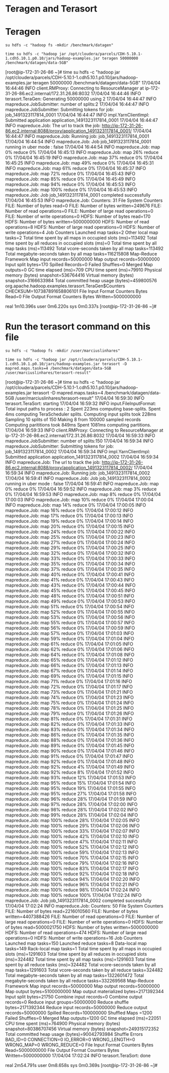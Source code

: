 # Teragen and Terasort

# Teragen 

```
su hdfs -c "hadoop fs -mkdir /benchmark/datagen"
```

```
time su hdfs -c "hadoop jar /opt/cloudera/parcels/CDH-5.10.1-1.cdh5.10.1.p0.10/jars/hadoop-examples.jar teragen 50000000 /benchmark/datagen/data-5GB"
```


[root@ip-172-31-26-86 ~]# time su hdfs -c "hadoop jar /opt/cloudera/parcels/CDH-5.10.1-1.cdh5.10.1.p0.10/jars/hadoop-examples.jar teragen 50000000 /benchmark/datagen/data-5GB"
17/04/04 16:44:46 INFO client.RMProxy: Connecting to ResourceManager at ip-172-31-26-86.ec2.internal/172.31.26.86:8032
17/04/04 16:44:46 INFO terasort.TeraGen: Generating 50000000 using 2
17/04/04 16:44:47 INFO mapreduce.JobSubmitter: number of splits:2
17/04/04 16:44:47 INFO mapreduce.JobSubmitter: Submitting tokens for job: job_1491323117814_0001
17/04/04 16:44:47 INFO impl.YarnClientImpl: Submitted application application_1491323117814_0001
17/04/04 16:44:47 INFO mapreduce.Job: The url to track the job: http://ip-172-31-26-86.ec2.internal:8088/proxy/application_1491323117814_0001/
17/04/04 16:44:47 INFO mapreduce.Job: Running job: job_1491323117814_0001
17/04/04 16:44:54 INFO mapreduce.Job: Job job_1491323117814_0001 running in uber mode : false
17/04/04 16:44:54 INFO mapreduce.Job:  map 0% reduce 0%
17/04/04 16:45:13 INFO mapreduce.Job:  map 26% reduce 0%
17/04/04 16:45:19 INFO mapreduce.Job:  map 37% reduce 0%
17/04/04 16:45:25 INFO mapreduce.Job:  map 49% reduce 0%
17/04/04 16:45:31 INFO mapreduce.Job:  map 61% reduce 0%
17/04/04 16:45:37 INFO mapreduce.Job:  map 72% reduce 0%
17/04/04 16:45:43 INFO mapreduce.Job:  map 85% reduce 0%
17/04/04 16:45:49 INFO mapreduce.Job:  map 94% reduce 0%
17/04/04 16:45:53 INFO mapreduce.Job:  map 100% reduce 0%
17/04/04 16:45:53 INFO mapreduce.Job: Job job_1491323117814_0001 completed successfully
17/04/04 16:45:53 INFO mapreduce.Job: Counters: 31
        File System Counters
                FILE: Number of bytes read=0
                FILE: Number of bytes written=249676
                FILE: Number of read operations=0
                FILE: Number of large read operations=0
                FILE: Number of write operations=0
                HDFS: Number of bytes read=170
                HDFS: Number of bytes written=5000000000
                HDFS: Number of read operations=8
                HDFS: Number of large read operations=0
                HDFS: Number of write operations=4
        Job Counters
                Launched map tasks=2
                Other local map tasks=2
                Total time spent by all maps in occupied slots (ms)=113492
                Total time spent by all reduces in occupied slots (ms)=0
                Total time spent by all map tasks (ms)=113492
                Total vcore-seconds taken by all map tasks=113492
                Total megabyte-seconds taken by all map tasks=116215808
        Map-Reduce Framework
                Map input records=50000000
                Map output records=50000000
                Input split bytes=170
                Spilled Records=0
                Failed Shuffles=0
                Merged Map outputs=0
                GC time elapsed (ms)=709
                CPU time spent (ms)=79910
                Physical memory (bytes) snapshot=536764416
                Virtual memory (bytes) snapshot=3166633984
                Total committed heap usage (bytes)=459800576
        org.apache.hadoop.examples.terasort.TeraGen$Counters
                CHECKSUM=107387891658806101
        File Input Format Counters
                Bytes Read=0
        File Output Format Counters
                Bytes Written=5000000000

real    1m10.396s
user    0m6.220s
sys     0m0.337s
[root@ip-172-31-26-86 ~]#


# Run the terasort command on this file 

```
su hdfs -c "hadoop fs -mkdir /user/marciuslinhares"
```

```
time su hdfs -c "hadoop jar /opt/cloudera/parcels/CDH-5.10.1-1.cdh5.10.1.p0.10/jars/hadoop-examples.jar terasort -D mapred.maps.tasks=4 /benchmark/datagen/data-5GB /user/marciuslinhares/terasort-result"

```
[root@ip-172-31-26-86 ~]# time su hdfs -c "hadoop jar /opt/cloudera/parcels/CDH-5.10.1-1.cdh5.10.1.p0.10/jars/hadoop-examples.jar terasort -D mapred.maps.tasks=4 /benchmark/datagen/data-5GB /user/marciuslinhares/terasort-result"
17/04/04 16:59:30 INFO terasort.TeraSort: starting
17/04/04 16:59:32 INFO input.FileInputFormat: Total input paths to process : 2
Spent 223ms computing base-splits.
Spent 4ms computing TeraScheduler splits.
Computing input splits took 228ms
Sampling 10 splits of 150
Making 8 from 100000 sampled records
Computing parititions took 849ms
Spent 1081ms computing partitions.
17/04/04 16:59:33 INFO client.RMProxy: Connecting to ResourceManager at ip-172-31-26-86.ec2.internal/172.31.26.86:8032
17/04/04 16:59:33 INFO mapreduce.JobSubmitter: number of splits:150
17/04/04 16:59:34 INFO mapreduce.JobSubmitter: Submitting tokens for job: job_1491323117814_0002
17/04/04 16:59:34 INFO impl.YarnClientImpl: Submitted application application_1491323117814_0002
17/04/04 16:59:34 INFO mapreduce.Job: The url to track the job: http://ip-172-31-26-86.ec2.internal:8088/proxy/application_1491323117814_0002/
17/04/04 16:59:34 INFO mapreduce.Job: Running job: job_1491323117814_0002
17/04/04 16:59:41 INFO mapreduce.Job: Job job_1491323117814_0002 running in uber mode : false
17/04/04 16:59:41 INFO mapreduce.Job:  map 0% reduce 0%
17/04/04 16:59:52 INFO mapreduce.Job:  map 3% reduce 0%
17/04/04 16:59:53 INFO mapreduce.Job:  map 8% reduce 0%
17/04/04 17:00:03 INFO mapreduce.Job:  map 10% reduce 0%
17/04/04 17:00:04 INFO mapreduce.Job:  map 14% reduce 0%
17/04/04 17:00:05 INFO mapreduce.Job:  map 16% reduce 0%
17/04/04 17:00:12 INFO mapreduce.Job:  map 17% reduce 0%
17/04/04 17:00:13 INFO mapreduce.Job:  map 19% reduce 0%
17/04/04 17:00:14 INFO mapreduce.Job:  map 20% reduce 0%
17/04/04 17:00:15 INFO mapreduce.Job:  map 24% reduce 0%
17/04/04 17:00:22 INFO mapreduce.Job:  map 25% reduce 0%
17/04/04 17:00:23 INFO mapreduce.Job:  map 27% reduce 0%
17/04/04 17:00:24 INFO mapreduce.Job:  map 29% reduce 0%
17/04/04 17:00:25 INFO mapreduce.Job:  map 32% reduce 0%
17/04/04 17:00:32 INFO mapreduce.Job:  map 33% reduce 0%
17/04/04 17:00:33 INFO mapreduce.Job:  map 35% reduce 0%
17/04/04 17:00:34 INFO mapreduce.Job:  map 37% reduce 0%
17/04/04 17:00:35 INFO mapreduce.Job:  map 40% reduce 0%
17/04/04 17:00:41 INFO mapreduce.Job:  map 41% reduce 0%
17/04/04 17:00:43 INFO mapreduce.Job:  map 43% reduce 0%
17/04/04 17:00:44 INFO mapreduce.Job:  map 45% reduce 0%
17/04/04 17:00:45 INFO mapreduce.Job:  map 48% reduce 0%
17/04/04 17:00:51 INFO mapreduce.Job:  map 49% reduce 0%
17/04/04 17:00:53 INFO mapreduce.Job:  map 51% reduce 0%
17/04/04 17:00:54 INFO mapreduce.Job:  map 52% reduce 0%
17/04/04 17:00:55 INFO mapreduce.Job:  map 53% reduce 0%
17/04/04 17:00:56 INFO mapreduce.Job:  map 55% reduce 0%
17/04/04 17:00:57 INFO mapreduce.Job:  map 56% reduce 0%
17/04/04 17:00:59 INFO mapreduce.Job:  map 57% reduce 0%
17/04/04 17:01:03 INFO mapreduce.Job:  map 59% reduce 0%
17/04/04 17:01:04 INFO mapreduce.Job:  map 61% reduce 0%
17/04/04 17:01:05 INFO mapreduce.Job:  map 62% reduce 0%
17/04/04 17:01:06 INFO mapreduce.Job:  map 64% reduce 0%
17/04/04 17:01:08 INFO mapreduce.Job:  map 65% reduce 0%
17/04/04 17:01:12 INFO mapreduce.Job:  map 66% reduce 0%
17/04/04 17:01:13 INFO mapreduce.Job:  map 67% reduce 0%
17/04/04 17:01:14 INFO mapreduce.Job:  map 69% reduce 0%
17/04/04 17:01:15 INFO mapreduce.Job:  map 71% reduce 0%
17/04/04 17:01:16 INFO mapreduce.Job:  map 72% reduce 0%
17/04/04 17:01:17 INFO mapreduce.Job:  map 73% reduce 0%
17/04/04 17:01:21 INFO mapreduce.Job:  map 74% reduce 0%
17/04/04 17:01:23 INFO mapreduce.Job:  map 75% reduce 0%
17/04/04 17:01:24 INFO mapreduce.Job:  map 78% reduce 0%
17/04/04 17:01:25 INFO mapreduce.Job:  map 79% reduce 0%
17/04/04 17:01:26 INFO mapreduce.Job:  map 81% reduce 0%
17/04/04 17:01:31 INFO mapreduce.Job:  map 82% reduce 0%
17/04/04 17:01:33 INFO mapreduce.Job:  map 83% reduce 0%
17/04/04 17:01:34 INFO mapreduce.Job:  map 86% reduce 0%
17/04/04 17:01:35 INFO mapreduce.Job:  map 88% reduce 0%
17/04/04 17:01:36 INFO mapreduce.Job:  map 89% reduce 0%
17/04/04 17:01:45 INFO mapreduce.Job:  map 90% reduce 0%
17/04/04 17:01:46 INFO mapreduce.Job:  map 91% reduce 0%
17/04/04 17:01:47 INFO mapreduce.Job:  map 92% reduce 0%
17/04/04 17:01:48 INFO mapreduce.Job:  map 92% reduce 4%
17/04/04 17:01:49 INFO mapreduce.Job:  map 92% reduce 8%
17/04/04 17:01:52 INFO mapreduce.Job:  map 93% reduce 12%
17/04/04 17:01:53 INFO mapreduce.Job:  map 95% reduce 15%
17/04/04 17:01:54 INFO mapreduce.Job:  map 95% reduce 19%
17/04/04 17:01:55 INFO mapreduce.Job:  map 95% reduce 27%
17/04/04 17:01:58 INFO mapreduce.Job:  map 96% reduce 28%
17/04/04 17:01:59 INFO mapreduce.Job:  map 97% reduce 28%
17/04/04 17:02:00 INFO mapreduce.Job:  map 98% reduce 28%
17/04/04 17:02:02 INFO mapreduce.Job:  map 99% reduce 28%
17/04/04 17:02:04 INFO mapreduce.Job:  map 100% reduce 28%
17/04/04 17:02:05 INFO mapreduce.Job:  map 100% reduce 29%
17/04/04 17:02:06 INFO mapreduce.Job:  map 100% reduce 33%
17/04/04 17:02:07 INFO mapreduce.Job:  map 100% reduce 42%
17/04/04 17:02:10 INFO mapreduce.Job:  map 100% reduce 47%
17/04/04 17:02:11 INFO mapreduce.Job:  map 100% reduce 52%
17/04/04 17:02:12 INFO mapreduce.Job:  map 100% reduce 59%
17/04/04 17:02:13 INFO mapreduce.Job:  map 100% reduce 70%
17/04/04 17:02:15 INFO mapreduce.Job:  map 100% reduce 79%
17/04/04 17:02:16 INFO mapreduce.Job:  map 100% reduce 83%
17/04/04 17:02:17 INFO mapreduce.Job:  map 100% reduce 92%
17/04/04 17:02:18 INFO mapreduce.Job:  map 100% reduce 94%
17/04/04 17:02:20 INFO mapreduce.Job:  map 100% reduce 96%
17/04/04 17:02:21 INFO mapreduce.Job:  map 100% reduce 98%
17/04/04 17:02:24 INFO mapreduce.Job:  map 100% reduce 100%
17/04/04 17:02:24 INFO mapreduce.Job: Job job_1491323117814_0002 completed successfully
17/04/04 17:02:24 INFO mapreduce.Job: Counters: 50
        File System Counters
                FILE: Number of bytes read=2216010560
                FILE: Number of bytes written=4407388426
                FILE: Number of read operations=0
                FILE: Number of large read operations=0
                FILE: Number of write operations=0
                HDFS: Number of bytes read=5000021750
                HDFS: Number of bytes written=5000000000
                HDFS: Number of read operations=474
                HDFS: Number of large read operations=0
                HDFS: Number of write operations=16
        Job Counters
                Launched map tasks=150
                Launched reduce tasks=8
                Data-local map tasks=149
                Rack-local map tasks=1
                Total time spent by all maps in occupied slots (ms)=1291603
                Total time spent by all reduces in occupied slots (ms)=324482
                Total time spent by all map tasks (ms)=1291603
                Total time spent by all reduce tasks (ms)=324482
                Total vcore-seconds taken by all map tasks=1291603
                Total vcore-seconds taken by all reduce tasks=324482
                Total megabyte-seconds taken by all map tasks=1322601472
                Total megabyte-seconds taken by all reduce tasks=332269568
        Map-Reduce Framework
                Map input records=50000000
                Map output records=50000000
                Map output bytes=5100000000
                Map output materialized bytes=2171392344
                Input split bytes=21750
                Combine input records=0
                Combine output records=0
                Reduce input groups=50000000
                Reduce shuffle bytes=2171392344
                Reduce input records=50000000
                Reduce output records=50000000
                Spilled Records=100000000
                Shuffled Maps =1200
                Failed Shuffles=0
                Merged Map outputs=1200
                GC time elapsed (ms)=22051
                CPU time spent (ms)=764900
                Physical memory (bytes) snapshot=80386707456
                Virtual memory (bytes) snapshot=249315172352
                Total committed heap usage (bytes)=90042793984
        Shuffle Errors
                BAD_ID=0
                CONNECTION=0
                IO_ERROR=0
                WRONG_LENGTH=0
                WRONG_MAP=0
                WRONG_REDUCE=0
        File Input Format Counters
                Bytes Read=5000000000
        File Output Format Counters
                Bytes Written=5000000000
17/04/04 17:02:24 INFO terasort.TeraSort: done

real    2m54.791s
user    0m8.658s
sys     0m0.369s
[root@ip-172-31-26-86 ~]#


